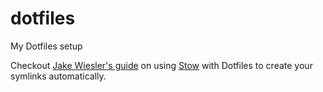 # dotfiles

My Dotfiles setup

Checkout [Jake Wiesler's guide](https://www.jakewiesler.com/blog/managing-dotfiles) on using [Stow](https://www.gnu.org/software/stow/) with Dotfiles to create your symlinks automatically.